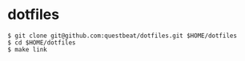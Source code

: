 # dotfiles

```
$ git clone git@github.com:questbeat/dotfiles.git $HOME/dotfiles
$ cd $HOME/dotfiles
$ make link
```
